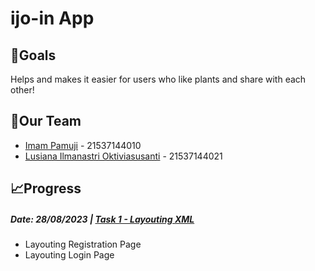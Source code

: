 # ijo-in App

## 🎯Goals
Helps and makes it easier for users who like plants and share with each other!

## 🤝Our Team
- [Imam Pamuji](https://github.com/imampamuji/) - 21537144010
- [Lusiana Ilmanastri Oktiviasusanti](https://github.com/lusiana05) - 21537144021


## 📈Progress
##### Date: 28/08/2023 | [Task 1 - Layouting XML](https://github.com/imampamuji/ijo-in/tree/task-layouting) 
- Layouting Registration Page
- Layouting Login Page 
